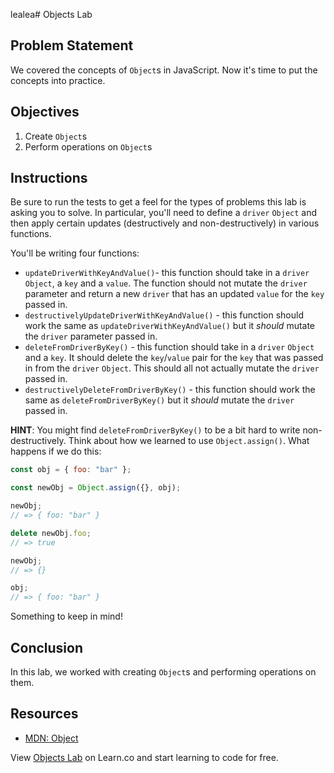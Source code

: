 lealea# Objects Lab

## Problem Statement

We covered the concepts of `Object`s in JavaScript. Now it's time to put the
concepts into practice.

## Objectives

1. Create `Object`s
2. Perform operations on `Object`s

## Instructions

Be sure to run the tests to get a feel for the types of problems this lab is
asking you to solve. In particular, you'll need to define a `driver` `Object`
and then apply certain updates (destructively and non-destructively) in various
functions.

You'll be writing four functions:

- `updateDriverWithKeyAndValue()`- this function should take in a `driver`
  `Object`, a `key` and a `value`. The function should not mutate the `driver`
  parameter and return a new `driver` that has an updated `value` for the `key`
  passed in.
- `destructivelyUpdateDriverWithKeyAndValue()` - this function should work the
  same as `updateDriverWithKeyAndValue()` but it _should_ mutate the `driver`
  parameter passed in.
- `deleteFromDriverByKey()` - this function should take in a `driver` `Object` and
  a `key`. It should delete the `key`/`value` pair for the `key` that was passed
  in from the `driver` `Object`. This should all not actually mutate the `driver`
  passed in.
- `destructivelyDeleteFromDriverByKey()` - this function should work the same as
  `deleteFromDriverByKey()` but it _should_ mutate the `driver` passed in.

**HINT**: You might find `deleteFromDriverByKey()` to be a bit hard to write
non-destructively. Think about how we learned to use `Object.assign()`. What
happens if we do this:

```js
const obj = { foo: "bar" };

const newObj = Object.assign({}, obj);

newObj;
// => { foo: "bar" }

delete newObj.foo;
// => true

newObj;
// => {}

obj;
// => { foo: "bar" }
```

Something to keep in mind!

## Conclusion

In this lab, we worked with creating `Object`s and performing operations on
them.

## Resources

- [MDN: Object](https://developer.mozilla.org/en-US/docs/Web/JavaScript/Reference/Global_Objects/Object)

<p class='util--hide'>View <a href='https://learn.co/lessons/js-data-structures-objects-lab'>Objects Lab</a> on Learn.co and start learning to code for free.</p>
